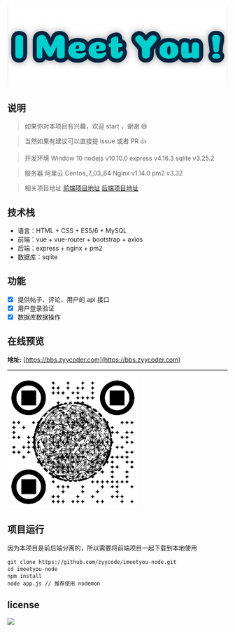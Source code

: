![](/imeetyou-logo.png)

## 说明
> 如果你对本项目有兴趣，欢迎 start ，谢谢 😄

> 当然如果有建议可以直接提 issue 或者 PR 👍

> 开发环境 Window 10 nodejs v10.10.0 express v4.16.3 sqlite v3.25.2

> 服务器 阿里云 Centos_7_03_64 Nginx v1.14.0 pm2 v3.32

> 相关项目地址 [前端项目地址](https://github.com/zyycode/imeetyou-vue) [后端项目地址](https://github.com/zyycode/imeetyou-node)

## 技术栈
- 语言：HTML + CSS + ES5/6 + MySQL
- 前端：vue + vue-router + bootstrap + axios
- 后端：express + nginx + pm2
- 数据库：sqlite

## 功能
- [x] 提供帖子、评论、用户的 api 接口
- [x] 用户登录验证
- [x] 数据库数据操作  

## 在线预览
**地址:** [https://bbs.zyycoder.com](https://bbs.zyycoder.com)

----
![](/code.png)

## 项目运行
因为本项目是前后端分离的，所以需要将前端项目一起下载到本地使用

```
git clone https://github.com/zyycode/imeetyou-node.git
cd imeetyou-node
npm install
node app.js // 推荐使用 nodemon
```


## license
![](https://badgen.net/github/license/micromatch/micromatch)
